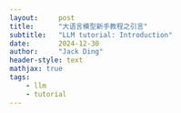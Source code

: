 ```yaml
---
layout:     post
title:      "大语言模型新手教程之引言"
subtitle:   "LLM tutorial: Introduction"
date:       2024-12-30
author:     "Jack Ding"
header-style: text
mathjax: true
tags:
    - llm
    - tutorial
---
```


